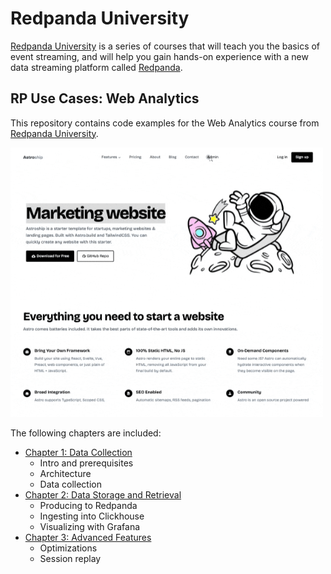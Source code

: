 # Redpanda University
[Redpanda University][rpu] is a series of courses that will teach you the basics of event streaming, and will help you gain hands-on experience with a new data streaming platform called [Redpanda][rp].

## RP Use Cases: Web Analytics
This repository contains code examples for the Web Analytics course from [Redpanda University][rpu].

<img src="/gifs/home.gif" width="500">

The following chapters are included:

- [Chapter 1: Data Collection][c1]
    - Intro and prerequisites
    - Architecture
    - Data collection
- [Chapter 2: Data Storage and Retrieval][c2]
    - Producing to Redpanda
    - Ingesting into Clickhouse
    - Visualizing with Grafana
- [Chapter 3: Advanced Features][c3]
    - Optimizations
    - Session replay

[rp]: https://redpanda.com/
[rpu]: https://university.redpanda.com/

[c1]: /01-data-collection
[c2]: /02-data-storage-and-retrieval
[c3]: /03-advanced
